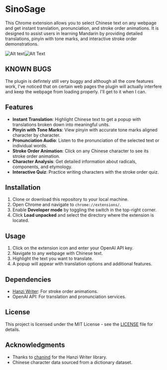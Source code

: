 # SinoSage

This Chrome extension allows you to select Chinese text on any webpage and get instant translation, pronunciation, and stroke order animations. It is designed to assist users in learning Mandarin by providing detailed translations, pinyin with tone marks, and interactive stroke order demonstrations.

![Alt text](ss1.png)![Alt Text](ss2.png)

## KNOWN BUGS

The plugin is defintely still very buggy and although all the core features work, I've noticed that on certain web pages the plugin will actually interfere and keep the webpage from loading properly. I'll get to it when I can. 

## Features

- **Instant Translation**: Highlight Chinese text to get a popup with translations broken down into meaningful units.
- **Pinyin with Tone Marks**: View pinyin with accurate tone marks aligned character by character.
- **Pronunciation Audio**: Listen to the pronunciation of the selected text or individual words.
- **Stroke Order Animation**: Click on any Chinese character to see its stroke order animation.
- **Character Analysis**: Get detailed information about radicals, components, and etymology.
- **Interactive Quiz**: Practice writing characters with the stroke order quiz.

## Installation

1. Clone or download this repository to your local machine.
2. Open Chrome and navigate to `chrome://extensions/`.
3. Enable **Developer mode** by toggling the switch in the top-right corner.
4. Click **Load unpacked** and select the directory where the extension is located.

## Usage

1. Click on the extension icon and enter your OpenAI API key.
2. Navigate to any webpage with Chinese text.
3. Highlight the text you want to translate.
4. A popup will appear with translation options and additional features.

## Dependencies

- [Hanzi Writer](https://github.com/chanind/hanzi-writer): For stroke order animations.
- OpenAI API: For translation and pronunciation services.

## License

This project is licensed under the MIT License - see the [LICENSE](LICENSE) file for details.

## Acknowledgments

- Thanks to [chanind](https://github.com/chanind) for the Hanzi Writer library.
- Chinese character data sourced from a dictionary dataset.
